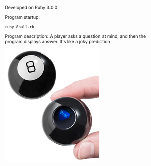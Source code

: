 Developed on Ruby 3.0.0

Program startup:
```
ruby 8ball.rb
```
Program description: A player asks a question at mind, and then the program displays answer. It's like a joky prediction

![magic](magik_ball.jpeg)
